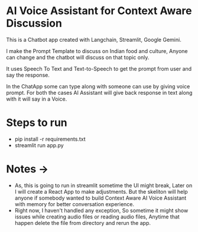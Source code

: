 # AI Voice Assistant for Context Aware Discussion

This is a Chatbot app created with Langchain, Streamlit, Google Gemini.

I make the Prompt Template to discuss on Indian food and culture, Anyone can change and the chatbot will discuss on that topic only.

It uses Speech To Text and Text-to-Speech to get the prompt from user and say the response.

In the ChatApp some can type along with someone can use by giving voice prompt. For both the cases AI Assistant will give back response in text along with it will say in a Voice.

# Steps to run 
* pip install -r requirements.txt
* streamlit run app.py

# Notes ->
*  As, this is going to run in streamlit sometime the UI might break, Later on I will create a React App to make adjustments. But the skeliton will help anyone if somebody wanted to build Context Aware AI Voice Assistant with memory for better conversation experience.
*  Right now, I haven't handled any exception, So sometime it might show issues while creating audio files or reading audio files, Anytime that happen delete the file
 from directory and rerun the app.
